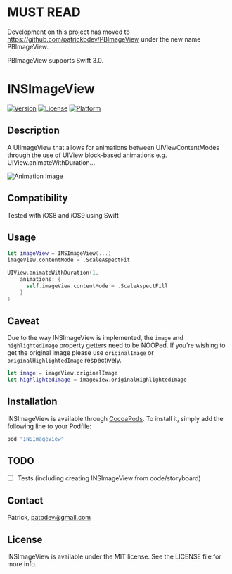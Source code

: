 # MUST READ

Development on this project has moved to https://github.com/patrickbdev/PBImageView under the new name PBImageView.

PBImageView supports Swift 3.0.

# INSImageView
[![Version](https://img.shields.io/cocoapods/v/INSImageView.svg?style=flat)](http://cocoapods.org/pods/INSImageView)
[![License](https://img.shields.io/cocoapods/l/INSImageView.svg?style=flat)](http://cocoapods.org/pods/INSImageView)
[![Platform](https://img.shields.io/cocoapods/p/INSImageView.svg?style=flat)](http://cocoapods.org/pods/INSImageView)

## Description
A UIImageView that allows for animations between UIViewContentModes through the use of UIView block-based animations e.g. UIView.animateWithDuration...

![Animation Image](https://github.com/instilio/INSImageView/raw/master/Example/ExampleAnimation.gif)

## Compatibility
Tested with iOS8 and iOS9 using Swift

## Usage
```swift
let imageView = INSImageView(...)
imageView.contentMode = .ScaleAspectFit

UIView.animateWithDuration(1,
    animations: {
      self.imageView.contentMode = .ScaleAspectFill
    }
)
```

## Caveat
Due to the way INSImageView is implemented, the `image` and `highlightedImage` property getters need to be NOOPed. If you're wishing to get the original image please use `originalImage` or `originalHighlightedImage` respectively.
```swift
let image = imageView.originalImage
let highlightedImage = imageView.originalHighlightedImage
```

## Installation

INSImageView is available through [CocoaPods](http://cocoapods.org). To install
it, simply add the following line to your Podfile:

```ruby
pod "INSImageView"
```

## TODO
- [ ] Tests (including creating INSImageView from code/storyboard)

## Contact
Patrick, patbdev@gmail.com

## License
INSImageView is available under the MIT license. See the LICENSE file for more info.
